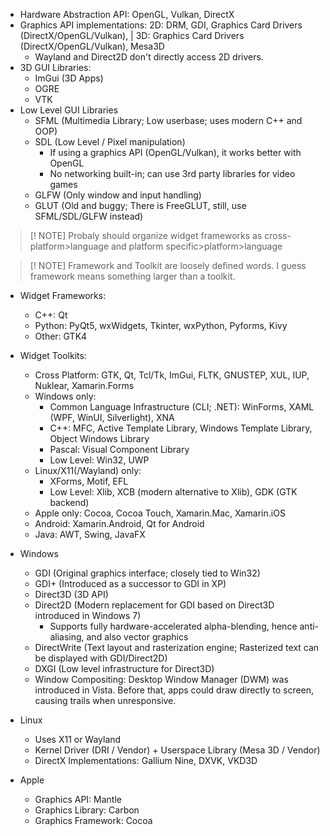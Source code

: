 - Hardware Abstraction API: OpenGL, Vulkan, DirectX
- Graphics API implementations: 2D: DRM, GDI, Graphics Card Drivers (DirectX/OpenGL/Vulkan), | 3D: Graphics Card Drivers (DirectX/OpenGL/Vulkan), Mesa3D
	- Wayland and Direct2D don't directly access 2D drivers.
- 3D GUI Libraries:
	- ImGui (3D Apps)
	- OGRE
	- VTK
- Low Level GUI Libraries
	- SFML (Multimedia Library; Low userbase; uses modern C++ and OOP)
	- SDL (Low Level / Pixel manipulation)
		- If using a graphics API (OpenGL/Vulkan), it works better with OpenGL
		- No networking built-in; can use 3rd party libraries for video games
	- GLFW (Only window and input handling)
	- GLUT (Old and buggy; There is FreeGLUT, still, use SFML/SDL/GLFW instead)

> [! NOTE]
> Probaly should organize widget frameworks as cross-platform>language and platform specific>platform>language
 
 > [! NOTE]
 > Framework and Toolkit are loosely defined words. I guess framework means something larger than a toolkit.
- Widget Frameworks:
	- C++: Qt
	- Python: PyQt5, wxWidgets, Tkinter, wxPython, Pyforms, Kivy
	- Other: GTK4
- Widget Toolkits:
	- Cross Platform: GTK, Qt, Tcl/Tk, ImGui, FLTK, GNUSTEP, XUL, IUP, Nuklear, Xamarin.Forms
	- Windows only:
		- Common Language Infrastructure (CLI; .NET): WinForms, XAML (WPF, WinUI, Silverlight), XNA
		- C++: MFC, Active Template Library, Windows Template Library, Object Windows Library
		- Pascal: Visual Component Library
		- Low Level: Win32, UWP
	- Linux/X11(/Wayland) only:
		- XForms, Motif, EFL
		- Low Level: Xlib, XCB (modern alternative to Xlib), GDK (GTK backend)
	- Apple only: Cocoa, Cocoa Touch, Xamarin.Mac, Xamarin.iOS
	- Android: Xamarin.Android, Qt for Android
	- Java: AWT, Swing, JavaFX

- Windows
	- GDI (Original graphics interface; closely tied to Win32)
	- GDI+ (Introduced as a successor to GDI in XP)
	- Direct3D (3D API)
	- Direct2D (Modern replacement for GDI based on Direct3D introduced in Windows 7)
		- Supports fully hardware-accelerated alpha-blending, hence anti-aliasing, and also vector graphics
	- DirectWrite (Text layout and rasterization engine; Rasterized text can be displayed with GDI/Direct2D)
	- DXGI (Low level infrastructure for Direct3D)
	- Window Compositing: Desktop Window Manager (DWM) was introduced in Vista. Before that, apps could draw directly to screen, causing trails when unresponsive.

- Linux
	- Uses X11 or Wayland
	- Kernel Driver (DRI / Vendor) + Userspace Library (Mesa 3D / Vendor)
	- DirectX Implementations: Gallium Nine, DXVK, VKD3D

- Apple
	- Graphics API: Mantle
	- Graphics Library: Carbon
	- Graphics Framework: Cocoa